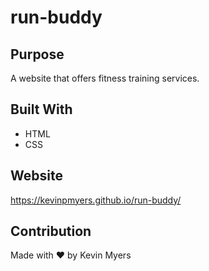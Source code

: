 # run-buddy

## Purpose
A website that offers fitness training services.

## Built With
* HTML
* CSS

## Website
https://kevinpmyers.github.io/run-buddy/

## Contribution
Made with ❤️ by Kevin Myers
